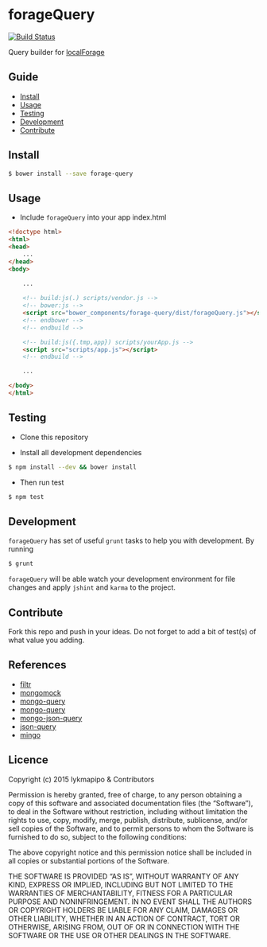 forageQuery
===========
[![Build Status](https://travis-ci.org/lykmapipo/forageQuery.svg?branch=master)](https://travis-ci.org/lykmapipo/forageQuery)

Query builder for [localForage](https://github.com/mozilla/localForage)

## Guide

* [Install](#install)
* [Usage](#usage)
* [Testing](#testing)
* [Development](#development)
* [Contribute](#contribute)

## Install
```sh
$ bower install --save forage-query
```
## Usage
- Include `forageQuery` into your app index.html 
```html
<!doctype html>
<html>
<head>
    ...
</head>
<body>
    
    ...

    <!-- build:js(.) scripts/vendor.js -->
    <!-- bower:js -->
    <script src="bower_components/forage-query/dist/forageQuery.js"></script>
    <!-- endbower -->
    <!-- endbuild -->

    <!-- build:js({.tmp,app}) scripts/yourApp.js -->
    <script src="scripts/app.js"></script>
    <!-- endbuild -->

    ...

</body>
</html>
```

## Testing
* Clone this repository

* Install all development dependencies
```sh
$ npm install --dev && bower install
```

* Then run test
```sh
$ npm test
```

## Development
`forageQuery` has set of useful `grunt` tasks to help you with development. By running
```sh
$ grunt
```
`forageQuery` will be able watch your development environment for file changes and apply `jshint` and `karma` to the project.

## Contribute
Fork this repo and push in your ideas. Do not forget to add a bit of test(s) of what value you adding.

## References
- [filtr](https://github.com/logicalparadox/filtr/)
- [mongomock](https://github.com/AndrewGrachov/mongomock)
- [mongo-query](https://github.com/AndrewGrachov/mongo-query)
- [mongo-query](https://github.com/Automattic/mongo-query)
- [mongo-json-query](https://github.com/mcvella/mongo-json-query)
- [json-query](https://github.com/eugeneware/jsonquery)
- [mingo](https://github.com/kofrasa/mingo)

## Licence

Copyright (c) 2015 lykmapipo & Contributors

Permission is hereby granted, free of charge, to any person obtaining a copy of this software and associated documentation files (the “Software”), to deal in the Software without restriction, including without limitation the rights to use, copy, modify, merge, publish, distribute, sublicense, and/or sell copies of the Software, and to permit persons to whom the Software is furnished to do so, subject to the following conditions:

The above copyright notice and this permission notice shall be included in all copies or substantial portions of the Software.

THE SOFTWARE IS PROVIDED “AS IS”, WITHOUT WARRANTY OF ANY KIND, EXPRESS OR IMPLIED, INCLUDING BUT NOT LIMITED TO THE WARRANTIES OF MERCHANTABILITY, FITNESS FOR A PARTICULAR PURPOSE AND NONINFRINGEMENT. IN NO EVENT SHALL THE AUTHORS OR COPYRIGHT HOLDERS BE LIABLE FOR ANY CLAIM, DAMAGES OR OTHER LIABILITY, WHETHER IN AN ACTION OF CONTRACT, TORT OR OTHERWISE, ARISING FROM, OUT OF OR IN CONNECTION WITH THE SOFTWARE OR THE USE OR OTHER DEALINGS IN THE SOFTWARE.